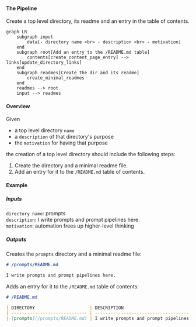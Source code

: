 #### The Pipeline
Create a top level directory, its readme and an entry in the table of contents.
```mermaid
graph LR
    subgraph input
        data[- directory name <br> - description <br> - motivation]
    end
    subgraph root[Add an entry to the /README.md table]
        contents[create_content_page_entry] --> links[update_directory_links]
    end
    subgraph readmes[Create the dir and its readme]
        create_minimal_readmes
    end
    readmes --> root
    input --> readmes
```

#### Overview

Given

- a top level directory `name`
- a `description` of that directory's purpose
- the `motivation` for having that purpose

the creation of a top level directory should include the following steps:

1. Create the directory and a minimal readme file.
2. Add an entry for it to the `/README.md` table of contents.



#### Example
##### Inputs
`directory name`: prompts <br>
`description`: I write prompts and prompt pipelines here. <br>
`motivation`: automation frees up higher-level thinking <br>

##### Outputs
Creates the `prompts` directory and a minimal readme file:

```markdown
# /prompts/README.md

I write prompts and prompt pipelines here.
```

Adds an entry for it to the `/README.md` table of contents:

```markdown
# /README.md

| DIRECTORY                     | DESCRIPTION                                | MOTIVATION                                |
| ----------------------------- | ------------------------------------------ | ----------------------------------------- |
| [prompts](/prompts/README.md) | I write prompts and prompt pipelines here. | automation frees up higher-level thinking |
```
